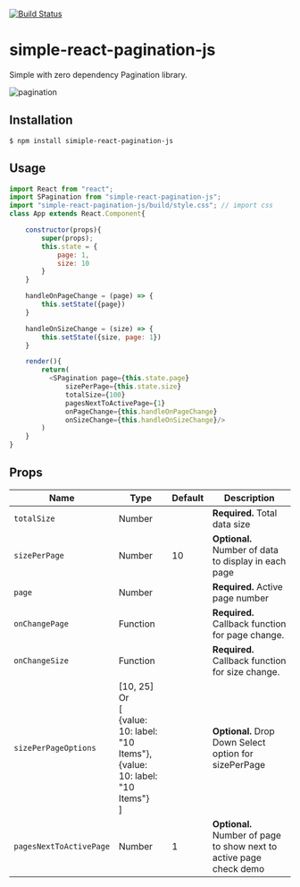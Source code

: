 [![Build Status](https://travis-ci.org/aniltako/simple-react-pagination-js.svg?branch=master)](https://travis-ci.org/aniltako/simple-react-pagination-js)

# simple-react-pagination-js

Simple with zero dependency Pagination library.

![pagination](https://user-images.githubusercontent.com/18716334/63941018-73e20280-ca8a-11e9-9ead-6cd39d76f4c1.png)


## Installation

```
$ npm install simiple-react-pagination-js
```

## Usage

```js
import React from "react";
import SPagination from "simple-react-pagination-js";
import "simple-react-pagination-js/build/style.css"; // import css
class App extends React.Component{

    constructor(props){
        super(props);
        this.state = {
            page: 1,
            size: 10
        }
    }

    handleOnPageChange = (page) => {
        this.setState({page})
    }

    handleOnSizeChange = (size) => {
        this.setState({size, page: 1})  
    }

    render(){
        return(
          <SPagination page={this.state.page}
              sizePerPage={this.state.size}
              totalSize={100}
              pagesNextToActivePage={1}
              onPageChange={this.handleOnPageChange}
              onSizeChange={this.handleOnSizeChange}/>
        )
    }
}
```
## Props

| Name                | Type     | Default   | Description                                                          |
| ------------------- | -------- | --------- | -------------------------------------------------------------------- |
| `totalSize`       | Number   |    |  **Required.** Total data size |
| `sizePerPage`       | Number   | 10   |  **Optional.** Number of data to display in each page |
| `page`       | Number   |        | **Required.** Active page number   |
| `onChangePage` | Function |           | **Required.** Callback function for page change. |
| `onChangeSize` | Function |           | **Required.** Callback function for size change. |
| `sizePerPageOptions`       | [10, 25] Or <br/>[<br/>{value: 10: label: "10 Items"}, <br/>{value: 10: label: "10 Items"}<br/>]  |        | **Optional.** Drop Down Select option for sizePerPage   |      [10, 25, 50, 100]                            |
| `pagesNextToActivePage`       | Number   | 1   |  **Optional.** Number of page to show next to active page check demo |
